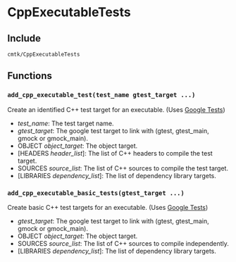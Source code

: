 
# CppExecutableTests

## Include
`cmtk/CppExecutableTests`

## Functions
### `add_cpp_executable_test(test_name gtest_target ...)`

Create an identified C++ test target for an executable. (Uses [Google Tests](https://github.com/google/googletest))

- *test_name*:  The test target name.
- *gtest_target*:  The google test target to link with (gtest, gtest_main, gmock or gmock_main).
- OBJECT *object_target*: 	The object target.
- [HEADERS *header_list*]: 	The list of C++ headers to compile the test target.
- SOURCES *source_list*: 	The list of C++ sources to compile the test target.
- [LIBRARIES *dependency_list*]: 	The list of dependency library targets.

### `add_cpp_executable_basic_tests(gtest_target ...)`

Create basic C++ test targets for an executable. (Uses [Google Tests](https://github.com/google/googletest))

- *gtest_target*:  The google test target to link with (gtest, gtest_main, gmock or gmock_main).
- OBJECT *object_target*: 	The object target.
- SOURCES *source_list*: 	The list of C++ sources to compile independently.
- [LIBRARIES *dependency_list*]: 	The list of dependency library targets.
